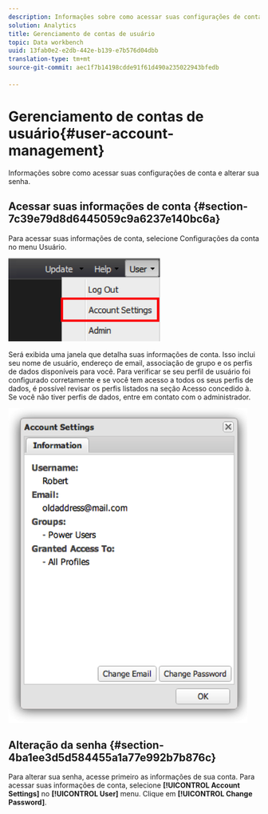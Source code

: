 ```yaml
---
description: Informações sobre como acessar suas configurações de conta e alterar sua senha.
solution: Analytics
title: Gerenciamento de contas de usuário
topic: Data workbench
uuid: 13fab0e2-e2db-442e-b139-e7b576d04dbb
translation-type: tm+mt
source-git-commit: aec1f7b14198cdde91f61d490a235022943bfedb

---
```



# Gerenciamento de contas de usuário{#user-account-management}

Informações sobre como acessar suas configurações de conta e alterar sua senha.

## Acessar suas informações de conta {#section-7c39e79d8d6445059c9a6237e140bc6a}

Para acessar suas informações de conta, selecione Configurações da conta no menu Usuário.

![](assets/account_settings.png)

Será exibida uma janela que detalha suas informações de conta. Isso inclui seu nome de usuário, endereço de email, associação de grupo e os perfis de dados disponíveis para você. Para verificar se seu perfil de usuário foi configurado corretamente e se você tem acesso a todos os seus perfis de dados, é possível revisar os perfis listados na seção Acesso concedido à. Se você não tiver perfis de dados, entre em contato com o administrador.

![](assets/account_settings2.png)

## Alteração da senha {#section-4ba1ee3d5d584455a1a77e992b7b876c}

Para alterar sua senha, acesse primeiro as informações de sua conta. Para acessar suas informações de conta, selecione **[!UICONTROL Account Settings]** no **[!UICONTROL User]** menu. Clique em **[!UICONTROL Change Password]**.
